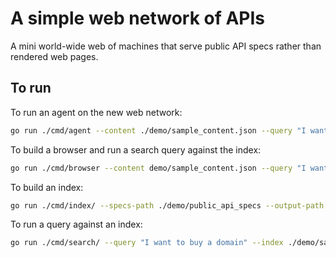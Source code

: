 # A simple web network of APIs

A mini world-wide web of machines that serve public API specs rather than rendered web pages.

## To run

To run an agent on the new web network:

```bash
go run ./cmd/agent --content ./demo/sample_content.json --query "I want to buy a domain" --max-concurrency 16
```

To build a browser and run a search query against the index:

```bash
go run ./cmd/browser --content demo/sample_content.json --query "I want to buy a domain" --max-concurrency 16
```

To build an index:

```bash
go run ./cmd/index/ --specs-path ./demo/public_api_specs --output-path ./new_index.json --max-concurrency 8
```

To run a query against an index:

```bash
go run ./cmd/search/ --query "I want to buy a domain" --index ./demo/sample_index.json
```
